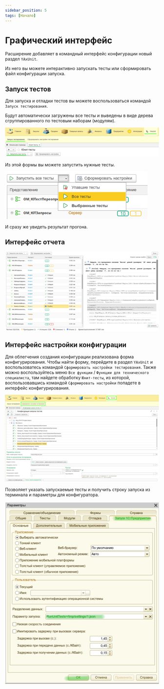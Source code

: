 ```yaml
---
sidebar_position: 5
tags: [Начало]
---
```


# Графический интерфейс

Расширение добавляет в командный интерфейс конфигурации новый раздел `YAxUnit`.

Из него вы можете интерактивно запускать тесты или сформировать файл конфигурации запуска.

## Запуск тестов

Для запуска и отладки тестов вы можете воспользоваться командой `Запуск тестирования`.

Будут автоматически загружены все тесты и выведены в виде дерева сгруппированного по тестовым наборам (модулям).

![Запуск тестов](images/ui-run-tests.png)

Из этой формы вы можете запустить нужные тесты.

![Меню запуска](images/ui-run-menu.png)

И сразу же увидеть результат прогона.

## Интерфейс отчета

![Отчет](images/report-ui.png)

## Интерфейс настройки конфигурации

Для облегчения создания конфигурации реализована форма конфигурирования.
Чтобы найти форму, перейдите в раздел `YAxUnit` и воспользоватесь командой `Сформировать настройки тестирования`. 
Также можно воспользуйтесь меню `Все функции` / `Функции для технического специалиста`, там найдете обработку `Юнит-тесты`, из которой, воспользовавшись командой `Сформировать настройки` попадете в интерфейс конфигурирования.

![Конфигурирование](images/config-ui.png)

Позволяет указать запускаемые тесты и получить строку запуска из терминала и параметры для конфигуратора.

![Настройка конфигуратора](images/configurator-settings.png)
